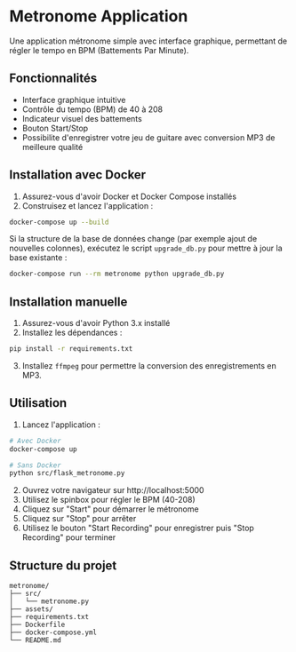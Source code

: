 # Metronome Application

Une application métronome simple avec interface graphique, permettant de régler le tempo en BPM (Battements Par Minute).

## Fonctionnalités

- Interface graphique intuitive
- Contrôle du tempo (BPM) de 40 à 208
- Indicateur visuel des battements
- Bouton Start/Stop
- Possibilite d'enregistrer votre jeu de guitare avec conversion MP3 de meilleure qualité

## Installation avec Docker

1. Assurez-vous d'avoir Docker et Docker Compose installés
2. Construisez et lancez l'application :
```bash
docker-compose up --build
```
Si la structure de la base de données change (par exemple ajout de nouvelles colonnes),
exécutez le script `upgrade_db.py` pour mettre à jour la base existante :
```bash
docker-compose run --rm metronome python upgrade_db.py
```

## Installation manuelle

1. Assurez-vous d'avoir Python 3.x installé
2. Installez les dépendances :
```bash
pip install -r requirements.txt
```
3. Installez `ffmpeg` pour permettre la conversion des enregistrements en MP3.

## Utilisation

1. Lancez l'application :
```bash
# Avec Docker
docker-compose up

# Sans Docker
python src/flask_metronome.py
```
2. Ouvrez votre navigateur sur http://localhost:5000
3. Utilisez le spinbox pour régler le BPM (40-208)
4. Cliquez sur "Start" pour démarrer le métronome
5. Cliquez sur "Stop" pour arrêter
6. Utilisez le bouton "Start Recording" pour enregistrer puis "Stop Recording" pour terminer

## Structure du projet

```
metronome/
├── src/
│   └── metronome.py
├── assets/
├── requirements.txt
├── Dockerfile
├── docker-compose.yml
└── README.md
```
